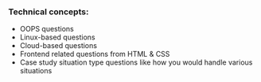 ### **Technical concepts:**

- OOPS questions
- Linux-based questions
- Cloud-based questions
- Frontend related questions from HTML & CSS
- Case study situation type questions like how you would handle various situations
